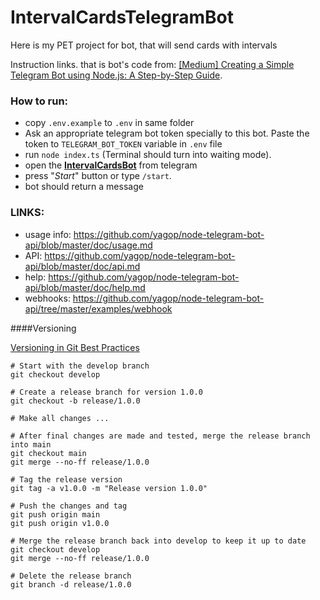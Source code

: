 # IntervalCardsTelegramBot
Here is my PET project for bot, that will send cards with intervals


Instruction links. that is bot's code from: [[Medium] Creating a Simple Telegram Bot using Node.js: A Step-by-Step Guide](https://medium.com/@gabriel.dadamosrossetto/creating-a-simple-telegram-bot-using-node-js-a-step-by-step-guide-b476447955c6).

### How to run:
* copy `.env.example` to `.env` in same folder
* Ask an appropriate telegram bot token specially to this bot. Paste the token to `TELEGRAM_BOT_TOKEN` variable in `.env` file
* run `node index.ts` (Terminal should turn into waiting mode).
* open the [**IntervalCardsBot**](https://t.me/IntervalCardsBot) from telegram
* press "*Start*" button or type `/start`.
* bot should return a message

### LINKS: 
* usage info: https://github.com/yagop/node-telegram-bot-api/blob/master/doc/usage.md
* API: https://github.com/yagop/node-telegram-bot-api/blob/master/doc/api.md
* help: https://github.com/yagop/node-telegram-bot-api/blob/master/doc/help.md
* webhooks: https://github.com/yagop/node-telegram-bot-api/tree/master/examples/webhook


####Versioning

[Versioning in Git Best Practices](https://chatgpt.com/share/66f1811e-b13c-8013-ae28-bc46f7b54415)

```shell script
# Start with the develop branch
git checkout develop

# Create a release branch for version 1.0.0
git checkout -b release/1.0.0

# Make all changes ...

# After final changes are made and tested, merge the release branch into main
git checkout main
git merge --no-ff release/1.0.0

# Tag the release version
git tag -a v1.0.0 -m "Release version 1.0.0"

# Push the changes and tag
git push origin main
git push origin v1.0.0

# Merge the release branch back into develop to keep it up to date
git checkout develop
git merge --no-ff release/1.0.0

# Delete the release branch
git branch -d release/1.0.0

```

